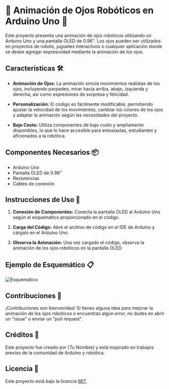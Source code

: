 # 🤖 Animación de Ojos Robóticos en Arduino Uno 🎨

Este proyecto presenta una animación de ojos robóticos utilizando un Arduino Uno y una pantalla OLED de 0.96". Los ojos pueden ser utilizados en proyectos de robots, juguetes interactivos o cualquier aplicación donde se desee agregar expresividad mediante la animación de los ojos.

## Características 🛠️

- **Animación de Ojos:** La animación simula movimientos realistas de los ojos, incluyendo parpadeo, mirar hacia arriba, abajo, izquierda y derecha, así como expresiones de sorpresa y felicidad.

- **Personalización:** El código es fácilmente modificable, permitiendo ajustar la velocidad de los movimientos, cambiar los colores de los ojos y adaptar la animación según las necesidades del proyecto.

- **Bajo Costo:** Utiliza componentes de bajo costo y ampliamente disponibles, lo que lo hace accesible para entusiastas, estudiantes y aficionados a la robótica.

## Componentes Necesarios 📦

- Arduino Uno
- Pantalla OLED de 0.96"
- Resistencias
- Cables de conexión

## Instrucciones de Uso 📝

1. **Conexión de Componentes:** Conecta la pantalla OLED al Arduino Uno según el esquemático proporcionado en el código.
  
2. **Carga del Código:** Abre el archivo de código en el IDE de Arduino y cárgalo en el Arduino Uno.

3. **Observa la Animación:** Una vez cargado el código, observa la animación de los ojos robóticos en la pantalla OLED.

## Ejemplo de Esquemático 📋

![Esquemático](<img width="709" alt="image" src="https://github.com/Picaio/roboteyes/assets/28027041/8a60eb28-30d1-43f9-b9a6-f326688224b2">
)

## Contribuciones 🚀

¡Contribuciones son bienvenidas! Si tienes alguna idea para mejorar la animación de los ojos robóticos o encuentras algún error, no dudes en abrir un "issue" o enviar un "pull request".

## Créditos 🙌

Este proyecto fue creado por [Tu Nombre] y está inspirado en trabajos previos de la comunidad de Arduino y robótica.

## Licencia 📝

Este proyecto está bajo la licencia [MIT](LICENSE).
